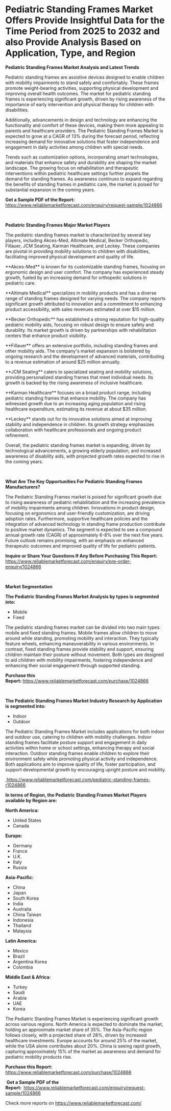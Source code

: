 <p><h1>Pediatric Standing Frames Market Offers Provide Insightful Data for the Time Period from 2025 to 2032 and also Provide Analysis Based on Application, Type, and Region</h1></p><p><strong>Pediatric Standing Frames Market Analysis and Latest Trends</strong></p>
<p><p>Pediatric standing frames are assistive devices designed to enable children with mobility impairments to stand safely and comfortably. These frames promote weight-bearing activities, supporting physical development and improving overall health outcomes. The market for pediatric standing frames is experiencing significant growth, driven by rising awareness of the importance of early intervention and physical therapy for children with disabilities. </p><p>Additionally, advancements in design and technology are enhancing the functionality and comfort of these devices, making them more appealing to parents and healthcare providers. The Pediatric Standing Frames Market is expected to grow at a CAGR of 13% during the forecast period, reflecting increasing demand for innovative solutions that foster independence and engagement in daily activities among children with special needs. </p><p>Trends such as customization options, incorporating smart technologies, and materials that enhance safety and durability are shaping the market landscape. The growing focus on rehabilitation and therapeutic interventions within pediatric healthcare settings further propels the demand for standing frames. As awareness continues to expand regarding the benefits of standing frames in pediatric care, the market is poised for substantial expansion in the coming years.</p></p>
<p><strong>Get a Sample PDF of the Report:&nbsp;</strong> <a href="https://www.reliablemarketforecast.com/enquiry/request-sample/1024866?utm_campaign=1766&utm_medium=2&utm_source=Github&utm_content=ia&utm_term=05032025&utm_id=pediatric-standing-frames">https://www.reliablemarketforecast.com/enquiry/request-sample/1024866</a></p>
<p>&nbsp;</p>
<p><strong>Pediatric Standing Frames Major Market Players</strong></p>
<p><p>The pediatric standing frames market is characterized by several key players, including Akces-Med, Altimate Medical, Becker Orthopedic, Fillauer, JCM Seating, Karman Healthcare, and Leckey. These companies are pivotal in providing mobility solutions to children with disabilities, facilitating improved physical development and quality of life.</p><p>**Akces-Med** is known for its customizable standing frames, focusing on ergonomic design and user comfort. The company has experienced steady growth, fueled by an increasing demand for orthopedic solutions in pediatric care. </p><p>**Altimate Medical** specializes in mobility products and has a diverse range of standing frames designed for varying needs. The company reports significant growth attributed to innovation and a commitment to enhancing product accessibility, with sales revenues estimated at over $15 million.</p><p>**Becker Orthopedic** has established a strong reputation for high-quality pediatric mobility aids, focusing on robust design to ensure safety and durability. Its market growth is driven by partnerships with rehabilitation centers that enhance product visibility.</p><p>**Fillauer** offers an extensive portfolio, including standing frames and other mobility aids. The company's market expansion is bolstered by ongoing research and the development of advanced materials, contributing to a revenue estimation of around $25 million annually.</p><p>**JCM Seating** caters to specialized seating and mobility solutions, providing personalized standing frames that meet individual needs. Its growth is backed by the rising awareness of inclusive healthcare.</p><p>**Karman Healthcare** focuses on a broad product range, including pediatric standing frames that enhance mobility. The company has witnessed growth due to an increasing aging population and rising healthcare expenditure, estimating its revenue at about $35 million.</p><p>**Leckey** stands out for its innovative solutions aimed at improving stability and independence in children. Its growth strategy emphasizes collaboration with healthcare professionals and ongoing product refinement.</p><p> Overall, the pediatric standing frames market is expanding, driven by technological advancements, a growing elderly population, and increased awareness of disability aids, with projected growth rates expected to rise in the coming years.</p></p>
<p>&nbsp;</p>
<p><strong>What Are The Key Opportunities For Pediatric Standing Frames Manufacturers?</strong></p>
<p><p>The Pediatric Standing Frames market is poised for significant growth due to rising awareness of pediatric rehabilitation and the increasing prevalence of mobility impairments among children. Innovations in product design, focusing on ergonomics and user-friendly customization, are driving adoption rates. Furthermore, supportive healthcare policies and the integration of advanced technology in standing frame production contribute to positive market dynamics. The segment is expected to see a compound annual growth rate (CAGR) of approximately 6-8% over the next five years. Future outlook remains promising, with an emphasis on enhanced therapeutic outcomes and improved quality of life for pediatric patients.</p></p>
<p><strong>Inquire or Share Your Questions If Any Before Purchasing This Report:</strong> <a href="https://www.reliablemarketforecast.com/enquiry/pre-order-enquiry/1024866?utm_campaign=1766&utm_medium=2&utm_source=Github&utm_content=ia&utm_term=05032025&utm_id=pediatric-standing-frames">https://www.reliablemarketforecast.com/enquiry/pre-order-enquiry/1024866</a></p>
<p>&nbsp;</p>
<p><strong>Market Segmentation</strong></p>
<p><strong>The Pediatric Standing Frames Market Analysis by types is segmented into:</strong></p>
<p><ul><li>Mobile</li><li>Fixed</li></ul></p>
<p><p>The pediatric standing frames market can be divided into two main types: mobile and fixed standing frames. Mobile frames allow children to move around while standing, promoting mobility and interaction. They typically feature wheels, enhancing maneuverability in various environments. In contrast, fixed standing frames provide stability and support, ensuring children maintain their posture without movement. Both types are designed to aid children with mobility impairments, fostering independence and enhancing their social engagement through supported standing.</p></p>
<p><strong>Purchase this Report:&nbsp;</strong><a href="https://www.reliablemarketforecast.com/purchase/1024866?utm_campaign=1766&utm_medium=2&utm_source=Github&utm_content=ia&utm_term=05032025&utm_id=pediatric-standing-frames">https://www.reliablemarketforecast.com/purchase/1024866</a></p>
<p>&nbsp;</p>
<p><strong>The Pediatric Standing Frames Market Industry Research by Application is segmented into:</strong></p>
<p><ul><li>Indoor</li><li>Outdoor</li></ul></p>
<p><p>The Pediatric Standing Frames Market includes applications for both indoor and outdoor use, catering to children with mobility challenges. Indoor standing frames facilitate posture support and engagement in daily activities within home or school settings, enhancing therapy and social interaction. Outdoor standing frames enable children to explore their environment safely while promoting physical activity and independence. Both applications aim to improve quality of life, foster participation, and support developmental growth by encouraging upright posture and mobility.</p></p>
<p><a href="https://www.reliablemarketforecast.com/pediatric-standing-frames-r1024866?utm_campaign=1766&utm_medium=2&utm_source=Github&utm_content=ia&utm_term=05032025&utm_id=pediatric-standing-frames">&nbsp;https://www.reliablemarketforecast.com/pediatric-standing-frames-r1024866</a></p>
<p><strong>In terms of Region, the Pediatric Standing Frames Market Players available by Region are:</strong></p>
<p>
    <p> <strong> North America: </strong>
        <ul>
            <li>United States</li>
            <li>Canada</li>
        </ul>
        </p> 
    <p> <strong> Europe: </strong>
        <ul>
            <li>Germany</li>
            <li>France</li>
            <li>U.K.</li>
            <li>Italy</li>
            <li>Russia</li>
        </ul>
        </p> 
    <p> <strong> Asia-Pacific: </strong>
        <ul>
            <li>China</li>
            <li>Japan</li>
            <li>South Korea</li>
            <li>India</li>
            <li>Australia</li>
            <li>China Taiwan</li>
            <li>Indonesia</li>
            <li>Thailand</li>
            <li>Malaysia</li>
        </ul>
        </p> 
    <p> <strong> Latin America: </strong>
        <ul>
            <li>Mexico</li>
            <li>Brazil</li>
            <li>Argentina Korea</li>
            <li>Colombia</li>
        </ul>
        </p> 
    <p> <strong> Middle East & Africa: </strong>
        <ul>
            <li>Turkey</li>
            <li>Saudi</li>
            <li>Arabia</li>
            <li>UAE</li>
            <li>Korea</li>
        </ul>
    </p>
    </p>
<p><p>The Pediatric Standing Frames Market is experiencing significant growth across various regions. North America is expected to dominate the market, holding an approximate market share of 35%. The Asia-Pacific region follows closely, with a projected share of 28%, driven by increased healthcare investments. Europe accounts for around 25% of the market, while the USA alone contributes about 20%. China is seeing rapid growth, capturing approximately 15% of the market as awareness and demand for pediatric mobility products rise.</p></p>
<p><strong>Purchase this Report: </strong><a href="https://www.reliablemarketforecast.com/purchase/1024866?utm_campaign=1766&utm_medium=2&utm_source=Github&utm_content=ia&utm_term=05032025&utm_id=pediatric-standing-frames">https://www.reliablemarketforecast.com/purchase/1024866</a></p>
<p>&nbsp;<strong>Get a Sample PDF of the Report:&nbsp;&nbsp;</strong><a href="https://www.reliablemarketforecast.com/enquiry/request-sample/1024866?utm_campaign=1766&utm_medium=2&utm_source=Github&utm_content=ia&utm_term=05032025&utm_id=pediatric-standing-frames">https://www.reliablemarketforecast.com/enquiry/request-sample/1024866</a></p>
<p><strong></strong></p>
<p>Check more reports on <a href="https://www.reliablemarketforecast.com/?utm_campaign=1766&utm_medium=2&utm_source=Github&utm_content=ia&utm_term=05032025&utm_id=pediatric-standing-frames">https://www.reliablemarketforecast.com/</a></p>